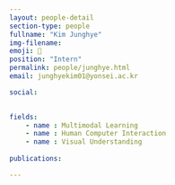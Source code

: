 ```yaml
---
layout: people-detail
section-type: people
fullname: "Kim Junghye"
img-filename: 
emoji: 🐣
position: "Intern"
permalink: people/junghye.html
email: junghyekim01@yonsei.ac.kr

social:

 
fields:
    - name : Multimodal Learning
    - name : Human Computer Interaction
    - name : Visual Understanding
        
publications:

---
```

